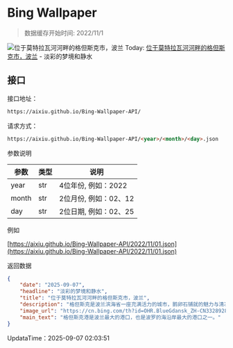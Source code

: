 # Bing Wallpaper

> 数据缓存开始时间: 2022/11/1

![位于莫特拉瓦河河畔的格但斯克市，波兰](https://cn.bing.com/th?id=OHR.BlueGdansk_ZH-CN3328928509_1920x1080.webp)
Today: [位于莫特拉瓦河河畔的格但斯克市，波兰](https://cn.bing.com/th?id=OHR.BlueGdansk_ZH-CN3328928509_1920x1080.webp) - 淡彩的梦境和静水

## 接口

接口地址：

```html
https://aixiu.github.io/Bing-Wallpaper-API/
```

请求方式：

```html
https://aixiu.github.io/Bing-Wallpaper-API/<year>/<month>/<day>.json
```

参数说明

| 参数 | 类型 | 说明 |
| - | - | - |
| year | str | 4位年份, 例如：2022 |
| month | str | 2位月份, 例如：02、12 |
| day | str | 2位日期, 例如：02、25 |

例如

[https://aixiu.github.io/Bing-Wallpaper-API/2022/11/01.json](https://aixiu.github.io/Bing-Wallpaper-API/2022/11/01.json)

返回数据

```json
{
    "date": "2025-09-07",
    "headline": "淡彩的梦境和静水",
    "title": "位于莫特拉瓦河河畔的格但斯克市，波兰",
    "description": "格但斯克是波兰滨海省一座充满活力的城市，鹅卵石铺就的魅力与清凉的海岸交相辉映。它是格但斯克湾沿岸的三联城（Tricity）的一部分，该区域包括邻近的沿海城市索波特和格丁尼亚市以及周边城镇。这座城市的名字很可能源于“Gdania”，这是流经该市的莫特拉瓦河（Motława）的早期名称。",
    "image_url": "https://cn.bing.com/th?id=OHR.BlueGdansk_ZH-CN3328928509_1920x1080.webp",
    "main_text": "格但斯克港是波兰最大的港口，也是波罗的海沿岸最大的港口之一。"
}
```

UpdataTime：2025-09-07 02:03:51
